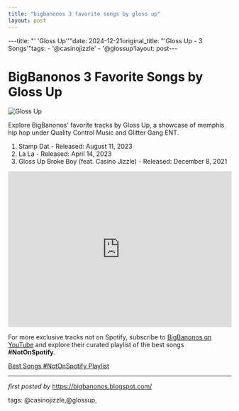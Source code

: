 ```yaml
---
title: "bigbanonos 3 favorite songs by gloss up"
layout: post
---
```

---title: "' 'Gloss Up''"date: 2024-12-21original_title: "'Gloss Up - 3 Songs'"tags:  - '@casinojizzle'  - '@glossup'layout: post---<h1>BigBanonos 3 Favorite Songs by Gloss Up</h1><img alt="Gloss Up" src="https://www.okayplayer.com/media-library/gloss-up.png?id=33311013&width=980" /> <p>Explore BigBanonos' favorite tracks by Gloss Up, a showcase of memphis hip hop under Quality Control Music and Glitter Gang ENT.</p> <ol> <li>Stamp Dat - Released: August 11, 2023</li> <li>La La - Released: April 14, 2023</li> <li>Gloss Up Broke Boy (feat. Casino Jizzle) - Released: December 8, 2021</li></ol> <div> <iframe allow="autoplay; clipboard-write; encrypted-media; fullscreen; picture-in-picture" allowfullscreen="" frameborder="0" height="352" loading="lazy" src="https://open.spotify.com/embed/playlist/4FPXkMrzTNvhAxBu9eQJBa?utm_source=generator" width="100%"></iframe></div><!--Subscribe and Playlist Links--><div>    <p>For more exclusive tracks not on Spotify, subscribe to <a href="https://www.youtube.com/@BigBanonos" target="_blank">BigBanonos on YouTube</a> and explore their curated playlist of the best songs <strong>#NotOnSpotify</strong>.</p>    <p><a href="https://www.youtube.com/playlist?list=PLtuNtuTatqI0kFahUCbtbfenC_ET5O_tr" target="_blank">Best Songs #NotOnSpotify Playlist<br /></a></p></div><hr /><p><em>first posted by</em> <a href="https://bigbanonos.blogspot.com/" rel="noopener" target="_new">https://bigbanonos.blogspot.com/</a></p><p>tags: @casinojizzle,@glossup,</p>